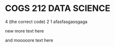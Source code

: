 # COGS 212 DATA SCIENCE 
4 (the correct code)
2
1
afasfasgassgaga

new more text here 

and mooooore text here